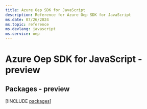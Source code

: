 ```yaml
---
title: Azure Oep SDK for JavaScript
description: Reference for Azure Oep SDK for JavaScript
ms.date: 07/26/2024
ms.topic: reference
ms.devlang: javascript
ms.service: oep
---
```

# Azure Oep SDK for JavaScript - preview
## Packages - preview
[!INCLUDE [packages](oep-index.md)]